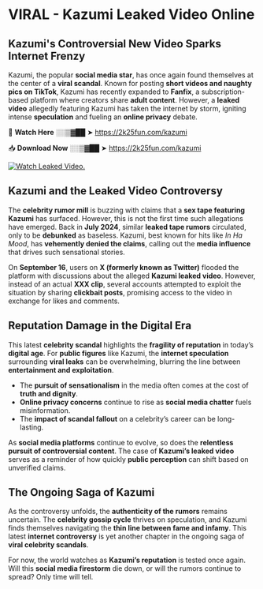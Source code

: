 # VIRAL - Kazumi Leaked Video Online

## **Kazumi's Controversial New Video Sparks Internet Frenzy**  

Kazumi, the popular **social media star**, has once again found themselves at the center of a **viral scandal**. Known for posting **short videos and naughty pics on TikTok**, Kazumi has recently expanded to **Fanfix**, a subscription-based platform where creators share **adult content**. However, a **leaked video** allegedly featuring Kazumi has taken the internet by storm, igniting intense **speculation** and fueling an **online privacy** debate.  

🔴 **Watch Here** ░░▒▓██ ➤ https://2k25fun.com/kazumi  

📥 **Download Now** ░░▒▓██ ➤ https://2k25fun.com/kazumi  

[![Watch Leaked Video.](https://miro.medium.com/v2/resize:fit:828/format:webp/1*cilzJN44JGOrTw9NJCrNHA.gif "Watch Leaked Video")](https://2k25fun.com/kazumi)

## **Kazumi and the Leaked Video Controversy**  

The **celebrity rumor mill** is buzzing with claims that a **sex tape featuring Kazumi** has surfaced. However, this is not the first time such allegations have emerged. Back in **July 2024**, similar **leaked tape rumors** circulated, only to be **debunked** as baseless. Kazumi, best known for hits like *In Ha Mood*, has **vehemently denied the claims**, calling out the **media influence** that drives such sensational stories.  

On **September 16**, users on **X (formerly known as Twitter)** flooded the platform with discussions about the alleged **Kazumi leaked video**. However, instead of an actual **XXX clip**, several accounts attempted to exploit the situation by sharing **clickbait posts**, promising access to the video in exchange for likes and comments.  

## **Reputation Damage in the Digital Era**  

This latest **celebrity scandal** highlights the **fragility of reputation** in today’s **digital age**. For **public figures** like Kazumi, the **internet speculation** surrounding **viral leaks** can be overwhelming, blurring the line between **entertainment and exploitation**.  

- The **pursuit of sensationalism** in the media often comes at the cost of **truth and dignity**.  
- **Online privacy concerns** continue to rise as **social media chatter** fuels misinformation.  
- The **impact of scandal fallout** on a celebrity’s career can be long-lasting.  

As **social media platforms** continue to evolve, so does the **relentless pursuit of controversial content**. The case of **Kazumi’s leaked video** serves as a reminder of how quickly **public perception** can shift based on unverified claims.  

## **The Ongoing Saga of Kazumi**  

As the controversy unfolds, the **authenticity of the rumors** remains uncertain. The **celebrity gossip cycle** thrives on speculation, and Kazumi finds themselves navigating the **thin line between fame and infamy**. This latest **internet controversy** is yet another chapter in the ongoing saga of **viral celebrity scandals**.  

For now, the world watches as **Kazumi’s reputation** is tested once again. Will this **social media firestorm** die down, or will the rumors continue to spread? Only time will tell.